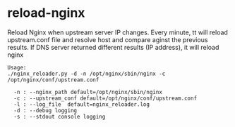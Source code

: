 # reload-nginx
Reload Nginx when upstream server IP changes.  Every minute, tt will reload upstream.conf file and resolve host and compare aginst the previous results. If DNS server returned different results (IP address), it will reload nginx

```
Usage:
./nginx_reloader.py -d -n /opt/nginx/sbin/nginx -c /opt/nginx/conf/upstream.conf

  -n : --nginx_path default=/opt/nginx/sbin/nginx
  -c : --upstream_conf default=/opt/nginx/conf/upstream.conf
  -l : --log_file  default=nginx_reloader.log
  -d : --debug logging
  -s : --stdout console logging
```
